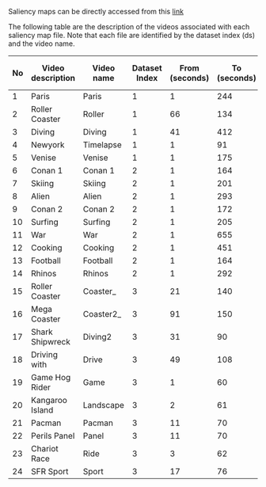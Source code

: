 Saliency maps can be directly accessed from this [link](https://zenodo.org/record/2641282#.XLYYGkMpDAg)
<!--(https://drive.google.com/open?id=1zNzxwMhSsvsGgMt5WWemPZopVjdRdm-5).-->

The following table are the description of the videos associated with each saliency map file. Note that each file are identified by the dataset index (ds) and the video name.  

| No | Video description | Video name | Dataset Index | From (seconds) | To (seconds) | Original file location (Youtube Id/Url)        |
|----|-------------------|------------|---------------|----------------|--------------|---------------------------------------|
| 1  | Paris             | Paris      | 1             | 1              | 244          | sJxiPiAaB4k                           |
| 2  | Roller Coaster    | Roller     | 1             | 66             | 134          | 8lsB-P8nGSM                           |
| 3  | Diving            | Diving     | 1             | 41             | 412          | 2OzlksZBTi                            |
| 4  | Newyork           | Timelapse  | 1             | 1              | 91           | CIw8R8thnm8                           |
| 5  | Venise            | Venise     | 1             | 1              | 175          | s-AJRFQuAtE                           |
| 6  | Conan 1           | Conan 1    | 2             | 1              | 164          | FiClYLgxJ5s |
| 7  | Skiing            | Skiing     | 2             | 1              | 201          | 0wC3x_bnnps |
| 8  | Alien             | Alien      | 2             | 1              | 293          | G-XZhKqQAHU |
| 9  | Conan 2           | Conan 2    | 2             | 1              | 172          | 39MfLCMXGj0 |
| 10 | Surfing           | Surfing    | 2             | 1              | 205          | MKWWhf8RAV8 |
| 11 | War               | War        | 2             | 1              | 655          | _Ar0UkmID6s |
| 12 | Cooking           | Cooking    | 2             | 1              | 451          | JpAdLz3iDPE |
| 13 | Football          | Football   | 2             | 1              | 164          | lvH89OkkKQ8 |
| 14 | Rhinos            | Rhinos     | 2             | 1              | 292          | AXG96ECE4hA |
| 15 | Roller Coaster    | Coaster_   | 3             | 21             | 140          | 8lsB-P8nGSM                           |
| 16 | Mega Coaster      | Coaster2_  | 3             | 91             | 150          | -xNN-bJQ4vI                           |
| 17 | Shark Shipwreck   | Diving2    | 3             | 31             | 90           | aQd41nbQM-U                           |
| 18 | Driving with      | Drive      | 3             | 49             | 108          | LKWXHKFCMO8                           |
| 19 | Game Hog Rider    | Game       | 3             | 1              | 60           | yVLfEHXQk08                           |
| 20 | Kangaroo Island   | Landscape  | 3             | 2              | 61           | MXlHCTXtcNs                           |
| 21 | Pacman            | Pacman     | 3             | 11             | 70           | p9h3ZqJa1iA                           |
| 22 | Perils Panel      | Panel      | 3             | 11             | 70           | kiP5vWqPryY                           |
| 23 | Chariot Race      | Ride       | 3             | 3              | 62           | jMyDqZe0z7M                           |
| 24 | SFR Sport         | Sport      | 3             | 17             | 76           | lo5N90TlzwU                           |
